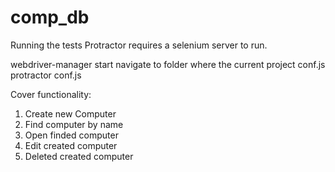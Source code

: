 # comp_db

Running the tests
Protractor requires a selenium server to run.


webdriver-manager start
navigate to folder where the current project conf.js
protractor conf.js


Cover functionality:
1. Create new Computer
2. Find computer by name
3. Open finded computer
4. Edit created computer
5. Deleted created computer
